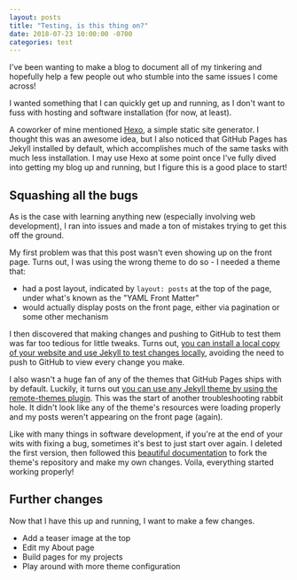 ```yaml
---
layout: posts
title: "Testing, is this thing on?"
date: 2018-07-23 10:00:00 -0700
categories: test
---
```


I've been wanting to make a blog to document all of my tinkering and hopefully help a few people out who stumble into the same issues I come across!

I wanted something that I can quickly get up and running, as I don't want to fuss with hosting and software installation (for now, at least).

A coworker of mine mentioned [Hexo](https://hexo.io), a simple static site generator. I thought this was an awesome idea, but I also noticed that GitHub Pages has Jekyll installed by default, which accomplishes much of the same tasks with much less installation. I may use Hexo at some point once I've fully dived into getting my blog up and running, but I figure this is a good place to start!

## Squashing all the bugs

As is the case with learning anything new (especially involving web development), I ran into issues and made a ton of mistakes trying to get this off the ground.

My first problem was that this post wasn't even showing up on the front page. Turns out, I was using the wrong theme to do so - I needed a theme that:
- had a post layout, indicated by `layout: posts` at the top of the page, under what's known as the "YAML Front Matter"
- would actually display posts on the front page, either via pagination or some other mechanism

I then discovered that making changes and pushing to GitHub to test them was far too tedious for little tweaks. Turns out, [you can install a local copy of your website and use Jekyll to test changes locally](https://help.github.com/articles/setting-up-your-github-pages-site-locally-with-jekyll/), avoiding the need to push to GitHub to view every change you make.

I also wasn't a huge fan of any of the themes that GitHub Pages ships with by default. Luckily, it turns out [you can use any Jekyll theme by using the remote-themes plugin](https://blog.github.com/2017-11-29-use-any-theme-with-github-pages/). This was the start of another troubleshooting rabbit hole. It didn't look like any of the theme's resources were loading properly and my posts weren't appearing on the front page (again).

Like with many things in software development, if you're at the end of your wits with fixing a bug, sometimes it's best to just start over again. I deleted the first version, then followed this [beautiful documentation](https://mmistakes.github.io/minimal-mistakes/docs/quick-start-guide/) to fork the theme's repository and make my own changes. Voila, everything started working properly!

## Further changes

Now that I have this up and running, I want to make a few changes.
- Add a teaser image at the top
- Edit my About page
- Build pages for my projects
- Play around with more theme configuration